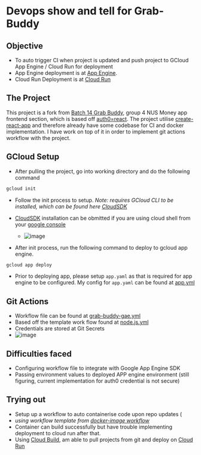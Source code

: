 # Devops show and tell for Grab-Buddy

## Objective
- To auto trigger CI when project is updated and push project to GCloud App Engine / Cloud Run for deployment
- App Engine deployment is at [App Engine](https://fintech-devops.as.r.appspot.com/).
- Cloud Run Deployment is at [Cloud Run](https://grabbuddy-devops-zd3frsi5vq-as.a.run.app)

## The Project

This project is a fork from [Batch 14 Grab Buddy](https://github.com/williamng95/grabbuddy/), group 4 NUS Money app frontend section, which is based off [auth0=react](https://github.com/auth0/auth0-react). The project utilise [create-react-app](https://github.com/facebook/create-react-app) and therefore already have some codebase for CI and docker implementation. I have work on top of it in order to implement git actions workflow with the project.

## GCloud Setup
- After pulling the project, go into working directory and do the following command 

```bash
gcloud init
```
- Follow the init process to setup. *Note: requires GCloud CLI to be installed, which can be found here [CloudSDK](https://cloud.google.com/sdk/docs/install)*
- [CloudSDK](https://cloud.google.com/sdk/docs/install) installation can be obmitted if you are using cloud shell from your [google console](console.google.com)

  - ![image](https://user-images.githubusercontent.com/35041975/146368882-0b5cb958-e3e5-46c6-8bdd-a7efce2ff778.png)


- After init process, run the following command to deploy to gcloud app engine.

```bash
gcloud app deploy
```
- Prior to deploying app, please setup `app.yaml` as that is required for app engine to be configured. My config for `app.yaml` can be found at [app.yml](https://github.com/jetLZJ/grabbuddy-devops/blob/main/app.yaml)

## Git Actions

 - Workflow file can be found at [grab-buddy-gae.yml](https://github.com/jetLZJ/grabbuddy-devops/blob/main/.github/workflows/grab-buddy-gae.yml)
 - Based off the template work flow found at [node.js.yml](https://github.com/actions/starter-workflows/blob/00db25fc1e0c3432105036075404c4429dfda403/ci/node.js.yml)
 - Credentials are stored at Git Secrets
  - ![image](https://user-images.githubusercontent.com/35041975/146370591-85664523-45e1-457b-835a-4e4f9b1f5865.png)

## Difficulties faced
 - Configuring workflow file to integrate with Google App Engine SDK
 - Passing environment values to deployed APP engine environment (still figuring, current implementation for auth0 credential is not secure)
 
 ## Trying out
 - Setup up a workflow to auto containerise code upon repo updates (
  - *using workflow template from [docker-image workflow](https://github.com/actions/starter-workflows/blob/00db25fc1e0c3432105036075404c4429dfda403/ci/docker-image.yml)*
  - Container can build successfully but have trouble implementing deployment to cloud run after that.
  - Using [Cloud Build](https://cloud.google.com/build), am able to pull projects from git and deploy on [Cloud Run](https://cloud.google.com/run)

